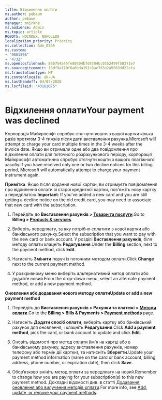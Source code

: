 ```yaml
---
title: Відхилення оплати
ms.author: pebaum
author: pebaum
manager: mnirkhe
ms.audience: Admin
ms.topic: article
ROBOTS: NOINDEX, NOFOLLOW
localization_priority: Priority
ms.collection: Adm_O365
ms.custom:
- "9001506"
- "4732"
ms.openlocfilehash: 88b754a45fe80804bfd4784bc0552499fb0371e7
ms.sourcegitcommit: 18df9a170f6a0bda191c0ae763d2a5069dd22efa
ms.translationtype: HT
ms.contentlocale: uk-UA
ms.lasthandoff: 04/07/2020
ms.locfileid: "43161075"
---
```

# <a name="your-payment-was-declined"></a><span data-ttu-id="7f236-102">Відхилення оплати</span><span class="sxs-lookup"><span data-stu-id="7f236-102">Your payment was declined</span></span>

<span data-ttu-id="7f236-103">Корпорація Майкрософт спробує стягнути кошти з вашої картки кілька разів протягом 3-4 тижнів після дати виставлення рахунка.</span><span class="sxs-lookup"><span data-stu-id="7f236-103">Microsoft will attempt to charge your card multiple times in the 3-4 weeks after the invoice date.</span></span>  <span data-ttu-id="7f236-104">Якщо ви отримали одне або два повідомлення про відхилення оплати для поточного розрахункового періоду, корпорація Майкрософт автоматично спробує стягнути кошти з вашого платіжного засобу.</span><span class="sxs-lookup"><span data-stu-id="7f236-104">If you have received only one or two decline notices for this billing period, Microsoft will automatically attempt to charge your payment instrument again.</span></span>  

<span data-ttu-id="7f236-105">**Примітка**. Якщо після додання нової картки, ви отримуєте повідомлення про відхилення оплати зі старої кредитної картки, пов'яжіть нову картку з передплатою.</span><span class="sxs-lookup"><span data-stu-id="7f236-105">**Important**: If you've added a new card and you are still getting a decline notice on the old credit card, you may need to associate that new card with the subscription.</span></span>

1. <span data-ttu-id="7f236-106">Перейдіть до **Виставлення рахунків > [Товари та послуги](https://go.microsoft.com/fwlink/p/?linkid=842054)**.</span><span class="sxs-lookup"><span data-stu-id="7f236-106">Go to **Billing > [Products & services](https://go.microsoft.com/fwlink/p/?linkid=842054)**.</span></span>

2. <span data-ttu-id="7f236-107">Виберіть передплату, за яку потрібно сплатити з нової картки або банківського рахунку.</span><span class="sxs-lookup"><span data-stu-id="7f236-107">Select the subscription that you want to pay with the new card or bank account.</span></span> <span data-ttu-id="7f236-108">У розділі **Виставлення рахунків**, біля методу оплати клацніть **Редагування**.</span><span class="sxs-lookup"><span data-stu-id="7f236-108">Under the **Billing** section, next to the payment method, click **Edit**.</span></span>

3. <span data-ttu-id="7f236-109">Натисніть **Змінити** поруч із поточним методом оплати.</span><span class="sxs-lookup"><span data-stu-id="7f236-109">Click **Change** next to the current payment method.</span></span>

4. <span data-ttu-id="7f236-110">У розкривному меню виберіть альтернативний метод оплати або додайте новий.</span><span class="sxs-lookup"><span data-stu-id="7f236-110">From the drop-down menu, select an alternate payment method, or add a new payment method.</span></span>

<span data-ttu-id="7f236-111">**Оновлення або додавання нового методу оплати**</span><span class="sxs-lookup"><span data-stu-id="7f236-111">**Update or add a new payment method**</span></span>

1. <span data-ttu-id="7f236-112">Перейдіть до **Виставлення рахунків > Рахунки та платежі > [Методи оплати](https://go.microsoft.com/fwlink/p/?linkid=2018806)**.</span><span class="sxs-lookup"><span data-stu-id="7f236-112">Go to the **Billing > Bills & Payments > [Payment methods](https://go.microsoft.com/fwlink/p/?linkid=2018806)** page.</span></span>

2. <span data-ttu-id="7f236-113">Натисніть **Додати спосіб оплати**, виберіть картку або банківський рахунок для оновлення, і клацніть **Редагування**.</span><span class="sxs-lookup"><span data-stu-id="7f236-113">Click **Add a payment method**, pick the card, or bank account to update and click **Edit**.</span></span>

3. <span data-ttu-id="7f236-114">Оновіть відомості про метод оплати (ім'я на картці або в банківському рахунку, адресу виставлення рахунків, номер телефону або термін дії картки), та натисніть **Зберегти**.</span><span class="sxs-lookup"><span data-stu-id="7f236-114">Update your payment method information (name on the card or bank account, billing address, phone number, or expiration date), then click **Save**.</span></span>

4. <span data-ttu-id="7f236-115">Обов’язково змініть метод оплати за передплату на новий.</span><span class="sxs-lookup"><span data-stu-id="7f236-115">Remember to change how you are paying for your subscription(s) to this new payment method.</span></span> <span data-ttu-id="7f236-116">Докладні відомості див. в статті [Додавання, оновлення або вилучення методів оплати](https://go.microsoft.com/fwlink/?linkid=2118133).</span><span class="sxs-lookup"><span data-stu-id="7f236-116">For more info, see [Add, update, or remove your payment methods](https://go.microsoft.com/fwlink/?linkid=2118133).</span></span> 
